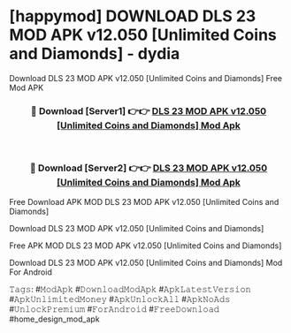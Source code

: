 # [happymod] DOWNLOAD DLS 23 MOD APK v12.050 [Unlimited Coins and Diamonds] - dydia
Download DLS 23 MOD APK v12.050 [Unlimited Coins and Diamonds] Free Mod APK

<div align="center">
<h3>🔴 Download [Server1] 👉👉 <a href="https://apk-comot.site?title=DLS_23_MOD_APK_v12.050_[Unlimited_Coins_and_Diamonds]">DLS 23 MOD APK v12.050 [Unlimited Coins and Diamonds] Mod Apk</a></h3><br>

<h3>🔴 Download [Server2] 👉👉 <a href="https://apk-comot.site?title=DLS_23_MOD_APK_v12.050_[Unlimited_Coins_and_Diamonds]">DLS 23 MOD APK v12.050 [Unlimited Coins and Diamonds] Mod Apk</a></h3>
</div>


Free Download APK MOD DLS 23 MOD APK v12.050 [Unlimited Coins and Diamonds]

Download DLS 23 MOD APK v12.050 [Unlimited Coins and Diamonds] 

Free APK MOD DLS 23 MOD APK v12.050 [Unlimited Coins and Diamonds] 

Download DLS 23 MOD APK v12.050 [Unlimited Coins and Diamonds] Mod For Android

𝚃𝚊𝚐𝚜: #𝙼𝚘𝚍𝙰𝚙𝚔 #𝙳𝚘𝚠𝚗𝚕𝚘𝚊𝚍𝙼𝚘𝚍𝙰𝚙𝚔 #𝙰𝚙𝚔𝙻𝚊𝚝𝚎𝚜𝚝𝚅𝚎𝚛𝚜𝚒𝚘𝚗 #𝙰𝚙𝚔𝚄𝚗𝚕𝚒𝚖𝚒𝚝𝚎𝚍𝙼𝚘𝚗𝚎𝚢 #𝙰𝚙𝚔𝚄𝚗𝚕𝚘𝚌𝚔𝙰𝚕𝚕 #𝙰𝚙𝚔𝙽𝚘𝙰𝚍𝚜 #𝚄𝚗𝚕𝚘𝚌𝚔𝙿𝚛𝚎𝚖𝚒𝚞𝚖 #𝙵𝚘𝚛𝙰𝚗𝚍𝚛𝚘𝚒𝚍 #𝙵𝚛𝚎𝚎𝙳𝚘𝚠𝚗𝚕𝚘𝚊𝚍 #home_design_mod_apk